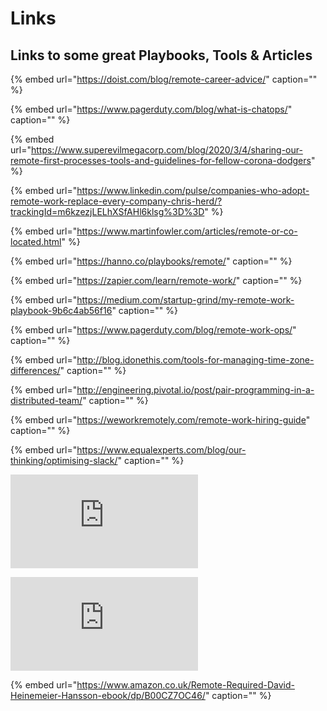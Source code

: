 # Links

## Links to some great Playbooks, Tools & Articles 

{% embed url="https://doist.com/blog/remote-career-advice/" caption="" %}

{% embed url="https://www.pagerduty.com/blog/what-is-chatops/" caption="" %}

{% embed url="https://www.superevilmegacorp.com/blog/2020/3/4/sharing-our-remote-first-processes-tools-and-guidelines-for-fellow-corona-dodgers" %}

{% embed url="https://www.linkedin.com/pulse/companies-who-adopt-remote-work-replace-every-company-chris-herd/?trackingId=m6kzezjLELhXSfAHl6klsg%3D%3D" %}

{% embed url="https://www.martinfowler.com/articles/remote-or-co-located.html" %}

{% embed url="https://hanno.co/playbooks/remote/" caption="" %}

{% embed url="https://zapier.com/learn/remote-work/" caption="" %}

{% embed url="https://medium.com/startup-grind/my-remote-work-playbook-9b6c4ab56f16" caption="" %}

{% embed url="https://www.pagerduty.com/blog/remote-work-ops/" caption="" %}

{% embed url="http://blog.idonethis.com/tools-for-managing-time-zone-differences/" caption="" %}

{% embed url="http://engineering.pivotal.io/post/pair-programming-in-a-distributed-team/" caption="" %}

{% embed url="https://weworkremotely.com/remote-work-hiring-guide" caption="" %}

{% embed url="https://www.equalexperts.com/blog/our-thinking/optimising-slack/" caption="" %}

![](http://cdn2.hubspot.net/hubfs/3071166/The%20Definitive%20Guide%20To%20Facilitating%20Remote%20Workshops%20%28V1.1%29.pdf?utm_campaign=Ebook&utm_source=ebook&utm_medium=button&utm_content=muralco)

![](https://services.google.com/fh/files/blogs/distributedworkplaybooks.pdf)

{% embed url="https://www.amazon.co.uk/Remote-Required-David-Heinemeier-Hansson-ebook/dp/B00CZ7OC46/" caption="" %}

